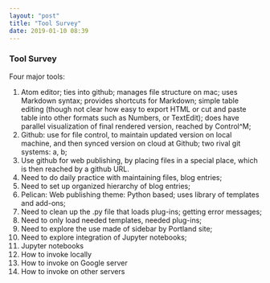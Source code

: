 ```yaml
---
layout: "post"
title: "Tool Survey"
date: 2019-01-10 08:39
---
```

### Tool Survey

Four major tools:
1. Atom editor; ties into github; manages file structure on mac; uses Markdown syntax; provides shortcuts for Markdown; simple table editing (though not clear how easy to export HTML or cut and paste table into other formats such as Numbers, or TextEdit); does have parallel visualization of final rendered version, reached by Control^M;
2. Github: use for file control, to maintain updated version on local machine, and then synced version on cloud at Github; two rival git systems: a, b;
  1. Use github for web publishing, by placing files in a special place, which is then reached by a github URL.
  2. Need to do daily practice with maintaining files, blog entries;
  3. Need to set up organized hierarchy of blog entries;
3. Pelican: Web publishing theme: Python based; uses library of templates and add-ons;
  1. Need to clean up the .py file that loads plug-ins; getting error messages;
  2. Need to only load needed templates, needed plug-ins;
  3. Need to explore the use made of sidebar by Portland site;
  4. Need to explore integration of Jupyter notebooks;
4. Jupyter notebooks
  1. How to invoke locally
  2. How to invoke on Google server
  3. How to invoke on other servers
